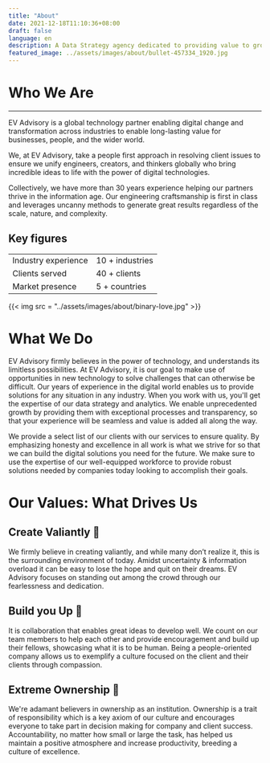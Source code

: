 ```yaml
---
title: "About"
date: 2021-12-18T11:10:36+08:00
draft: false
language: en
description: A Data Strategy agency dedicated to providing value to growing, scaling and enterprise businesses  
featured_image: ../assets/images/about/bullet-457334_1920.jpg
---
```


# Who We Are   
--- 
EV Advisory is a global technology partner enabling digital change and transformation across industries 
to enable long-lasting value for businesses, people, and the wider world.  

We, at EV Advisory, take a people first approach in resolving client issues to ensure we unify engineers, 
creators, and thinkers globally who bring incredible ideas to life with the power of digital technologies.  

Collectively, we have more than 30 years experience helping our partners thrive in the information age. 
Our engineering craftsmanship is first in class and leverages uncanny methods to generate great results 
regardless of the scale, nature, and complexity.  

## Key figures    

|   |   |
| ------ | ----------- |
| Industry experience   | 10 + industries |
| Clients served | 40 + clients |
| Market presence    | 5 + countries |  


{{< img src = "../assets/images/about/binary-love.jpg" >}}  

# What We Do  

EV Advisory firmly believes in the power of technology, and understands its limitless possibilities. 
At EV Advisory, it is our goal to make use of opportunities in new technology to solve challenges that can 
otherwise be difficult. Our years of experience in the digital world enables us to provide solutions for any 
situation in any industry. When you work with us, you'll get the expertise of our data strategy and analytics. 
We enable unprecedented growth by providing them with exceptional processes and transparency, so that your 
experience will be seamless and value is added all along the way.  

We provide a select list of our clients with our services to ensure quality. By emphasizing honesty and excellence 
in all work is what we strive for so that we can build the digital solutions you need for the future. We make sure 
to use the expertise of our well-equipped workforce to provide robust solutions needed by companies today looking 
to accomplish their goals.   

# Our Values: What Drives Us   

## Create Valiantly :muscle:  

We firmly believe in creating valiantly, and while many don’t realize it, this is the surrounding environment 
of today. Amidst uncertainty & information overload it can be easy to lose the hope and quit on their dreams. 
EV Advisory focuses on standing out among the crowd through our fearlessness and dedication.   

## Build you Up :love_letter:  

It is collaboration that enables great ideas to develop well. We count on our team members to help each other 
and provide encouragement and build up their fellows, showcasing what it is to be human. Being a people-oriented 
company allows us to exemplify a culture focused on the client and their clients through compassion.   

## Extreme Ownership :crown:  

We're adamant believers in ownership as an institution. Ownership is a trait of responsibility which is a key 
axiom of our culture and encourages everyone to take part in decision making for company and client success. 
Accountability, no matter how small or large the task, has helped us maintain a positive atmosphere and increase 
productivity, breeding a culture of excellence.   